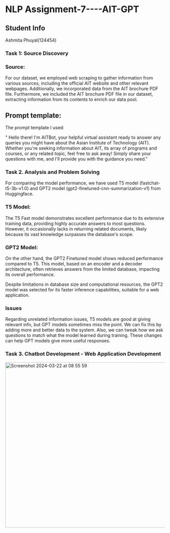 # NLP Assignment-7----AIT-GPT

## Student Info

Ashmita Phuyal(124454)

### Task 1: Source Discovery <br>

### Source: 

For our dataset, we employed web scraping to gather information from various sources, including the official AIT website and other relevant webpages. Additionally, we incorporated data from the AIT brochure PDF file. Furthermore, we included the AIT brochure PDF file in our dataset, extracting information from its contents to enrich our data pool.

## Prompt template: 

The prompt template I used:

"   Hello there! I'm AITBot, your helpful virtual assistant ready to answer any queries
    you might have about the Asian Institute of Technology (AIT).
    Whether you're seeking information about AIT, its array of programs and courses,
    or any related topic, feel free to ask away!
    Simply share your questions with me,
    and I'll provide you with the guidance you need."

### Task 2. Analysis and Problem Solving

For comparing the model performance, we have used T5 model (fastchat-t5-3b-v1.0) and GPT2 model (gpt2-finetuned-cnn-summarization-v1) from Huggingface.

### T5 Model:

The T5 Fast model demonstrates excellent performance due to its extensive training data, providing highly accurate answers to most questions. However, it occasionally lacks in returning related documents, likely because its vast knowledge surpasses the database's scope. 

### GPT2 Model:

On the other hand, the GPT2 Finetuned model shows reduced performance compared to T5. This model, based on an encoder and a decoder architecture, often retrieves answers from the limited database, impacting its overall performance. 

Despite limitations in database size and computational resources, the GPT2 model was selected for its faster inference capabilities, suitable for a web application. 

### Issues

Regarding unrelated information issues,  T5 models are good at giving relevant info, but GPT models sometimes miss the point. We can fix this by adding more and better data to the system. Also, we can tweak how we ask questions to match what the model learned during training. These changes can help GPT models give more useful responses.

### Task 3. Chatbot Development - Web Application Development

<img width="522" alt="Screenshot 2024-03-22 at 08 55 59" src="https://github.com/ashmita-5/Assignment-7----AIT-GPT/assets/32629216/fa06129e-541e-4c2e-8ee0-f4f92e4698bc">

